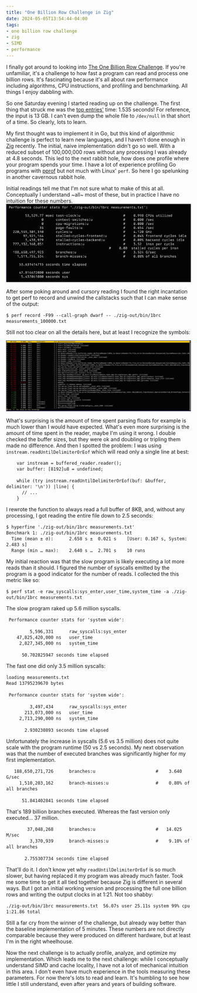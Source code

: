 ```yaml
---
title: "One Billion Row Challenge in Zig"
date: 2024-05-05T13:54:44-04:00
tags:
- one billion row challenge
- zig
- SIMD
- performance
---
```


I finally got around to looking into [The One Billion Row Challenge](https://github.com/gunnarmorling/1brc?tab=readme-ov-file). If you're unfamiliar, it's a challenge to how fast a program can read and process one billion rows. It's fascinating because it's all about raw performance including algorithms, CPU instructions, and profiling and benchmarking. All things I enjoy dabbling with.

So one Saturday evening I started reading up on the challenge. The first thing that struck me was the [top entries'](https://www.morling.dev/blog/1brc-results-are-in/) time: 1.535 seconds! For reference, the input is 13 GB. I can't even dump the whole file to `/dev/null` in that short of a time. So clearly, lots to learn.

My first thought was to implement it in Go, but this kind of algorithmic challenge is perfect to learn new languages, and I haven't done enough in [Zig](https://ziglang.org/) recently. The initial, naive implementation didn't go so well. With a reduced subset of 100,000,000 rows without any processing I was already at 4.8 seconds. This led to the next rabbit hole, how does one profile where your program spends your time. I have a lot of experience profiling Go programs with [pprof](https://github.com/google/pprof) but not much with Linux' `perf`. So here I go spelunking in another cavernous rabbit hole.

Initial readings tell me that I'm not sure what to make of this at all. Conceptually I understand ~all~ most of these, but in practice I have no intuition for these numbers.
![](./perf-01.png)

After some poking around and cursory reading I found the right incantation to get perf to record and unwind the callstacks such that I can make sense of the output:

```
$ perf record -F99 --call-graph dwarf -- ./zig-out/bin/1brc measurements_100000.txt
```

Still not too clear on all the details here, but at least I recognize the symbols:

![](./perf-callstacks.png)

What's surprising is the amount of time spent parsing floats for example is much lower than I would have expected. What's even more surprising is the amount of time spent in the reader, maybe I'm using it wrong. I double checked the buffer sizes, but they were ok and doubling or tripling them made no difference. And then I spotted the problem: I was using `instream.readUntilDelimiterOrEof` which will read only a single line at best:

```zig
    var instream = buffered_reader.reader();
    var buffer: [8192]u8 = undefined;

    while (try instream.readUntilDelimiterOrEof(buf: &buffer, delimiter: '\n')) |line| {
      // ...
    }
```

I rewrote the function to always read a full buffer of 8KB, and, without any processing, I got reading the entire file down to 2.5 seconds:

```
$ hyperfine './zig-out/bin/1brc measurements.txt'
Benchmark 1: ./zig-out/bin/1brc measurements.txt
  Time (mean ± σ):      2.658 s ±  0.021 s    [User: 0.167 s, System: 2.483 s]
  Range (min … max):    2.640 s …  2.701 s    10 runs
```

My initial reaction was that the slow program is likely executing a lot more reads than it should. I figured the number of syscalls emitted by the program is a good indicator for the number of reads.  I collected the this metric like so:

```
$ perf stat -e raw_syscalls:sys_enter,user_time,system_time -a ./zig-out/bin/1brc measurements.txt
```

The slow program raked up 5.6 million syscalls.

```
 Performance counter stats for 'system wide':

         5,596,331      raw_syscalls:sys_enter
    47,825,420,000 ns   user_time
     2,827,345,000 ns   system_time

      50.702825947 seconds time elapsed
```

The fast one did only 3.5 million syscalls:

```
loading measurements.txt
Read 13795239670 bytes

 Performance counter stats for 'system wide':

         3,497,434      raw_syscalls:sys_enter
       213,073,000 ns   user_time
     2,713,290,000 ns   system_time

       2.930230893 seconds time elapsed
```

Unfortunately the increase in syscalls (5.6 vs 3.5 million) does not quite scale with the program runtime (50 vs 2.5 seconds). My next observation was that the number of executed branches was significantly higher for my first implementation.

```
   188,650,271,726      branches:u                       #    3.640 G/sec
     1,510,203,162      branch-misses:u                  #    0.80% of all branches

      51.841402841 seconds time elapsed
```

That's 189 billion branches executed. Whereas the fast version only executed... 37 million.

```
        37,048,268      branches:u                       #   14.025 M/sec
         3,370,939      branch-misses:u                  #    9.10% of all branches

       2.755307734 seconds time elapsed
```

That'll do it. I don't know yet why `readUntilDelimiterOrEof` is so much slower, but having replaced it my program was already much faster. Took me some time to get it all tied together because Zig is different in several ways. But I got an initial working version and processing the full one billion rows and writing the output clocks in at 1:21. Not too shabby:

```
./zig-out/bin/1brc measurements.txt  56.07s user 25.11s system 99% cpu 1:21.86 total
```

Still a far cry from the winner of the challenge, but already way better than the baseline implementation of 5 minutes. These numbers are not directly comparable because they were produced on different hardware, but at least I'm in the right wheelhouse.

Now the next challenge is to actually profile, analyze, and optimize my implementation. Which leads me to the next challenge: while I conceptually understand SIMD and cache locality, I have not a lot of mechanical intuition in this area. I don't even have much experience in the tools measuring these parameters. For now there's lots to read and learn. It's humbling to see how little I still understand, even after years and years of building software.
